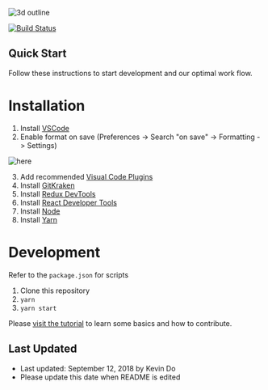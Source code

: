 ![3d outline](https://user-images.githubusercontent.com/18412636/45466279-bec60700-b6cd-11e8-9144-7343b420b459.jpg)

[![Build Status](https://travis-ci.org/AztecGameLab/AztecGameLaboratory.svg?branch=master)](https://travis-ci.org/AztecGameLab/AztecGameLaboratory)

## Quick Start

Follow these instructions to start development and our optimal work flow.

# Installation

1. Install [VSCode](https://code.visualstudio.com/)
2. Enable format on save (Preferences -> Search "on save" -> Formatting -> Settings)

![here](https://i.imgur.com/67AO4Pf.png)

3. Add recommended [Visual Code Plugins](https://github.com/AztecGameLab/AztecGameLaboratory/wiki/Recommended-Visual-Studio-Code-Plugins)
4. Install [GitKraken](https://www.gitkraken.com/)
5. Install [Redux DevTools](https://chrome.google.com/webstore/detail/redux-devtools/lmhkpmbekcpmknklioeibfkpmmfibljd?hl=en)
6. Install [React Developer Tools](https://chrome.google.com/webstore/detail/react-developer-tools/fmkadmapgofadopljbjfkapdkoienihi?hl=en)
7. Install [Node](https://nodejs.org/en/)
8. Install [Yarn](https://yarnpkg.com/en/)

# Development

Refer to the `package.json` for scripts

1. Clone this repository
2. `yarn`
3. `yarn start`

Please [visit the tutorial](https://github.com/AztecGameLab/AztecGameLaboratory/wiki/Tutorial) to learn some basics and how to contribute.

## Last Updated

-   Last updated: September 12, 2018 by Kevin Do
-   Please update this date when README is edited
